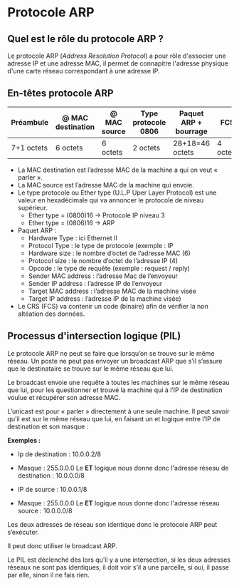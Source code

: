 # Protocole ARP

## Quel est le rôle du protocole ARP ?

Le protocole ARP (_Address Resolution Protocol_) a pour rôle d'associer une adresse IP et une adresse MAC, il permet de connapitre l'adresse physique d'une carte réseau correspondant à une adresse IP.

## En-têtes protocole ARP

Préambule | @ MAC destination | @ MAC source | Type protocole 0806 | Paquet ARP + bourrage | FCS
---|---|---|---|---|---
7+1 octets | 6 octets | 6 octets | 2 octets | 28+18=46 octets | 4 octets

* La MAC destination est l’adresse MAC de la machine a qui on veut « parler ».
* La MAC source est l’adresse MAC de la machine qui envoie.
* Le type protocole ou Ether type (U.L.P Uper Layer Protocol) est une valeur en hexadécimale
qui va annoncer le protocole de niveau supérieur.
  * Ether type = (0800)16 -> Protocole IP niveau 3
  * Ether type = (0806)16 -> ARP
* Paquet ARP :
  * Hardware Type : ici Ethernet II
  * Protocol Type : le type de protocole (exemple : IP
  * Hardware size : le nombre d’octet de l’adresse MAC (6)
  * Protocol size : le nombre d’octet de l’adresse IP (4)
  * Opcode : le type de requête (exemple : request / reply)
  * Sender MAC address : l’adresse Mac de l’envoyeur
  * Sender IP address : l’adresse IP de l’envoyeur
  * Target MAC address : l’adresse MAC de la machine visée
  * Target IP address : l’adresse IP de la machine visée)
* Le CRS (FCS) va contenir un code (binaire) afin de vérifier la non altéation des données.

## Processus d'intersection logique (PIL)

Le protocole ARP ne peut se faire que lorsqu’on se trouve sur le même réseau. Un poste ne
peut pas envoyer un broadcast ARP que s’il s’assure que le destinataire se trouve sur le
même réseau que lui.

Le broadcast envoie une requête à toutes les machines sur le même réseau que lui, pour les
questionner et trouvé la machine qui à l’IP de destination voulue et récupérer son adresse
MAC.

L’unicast est pour « parler » directement à une seule machine.
Il peut savoir qu’il est sur le même réseau que lui, en faisant un et logique entre l’IP de
destination et son masque :

__Exemples :__

* Ip de destination : 10.0.0.2/8
* Masque : 255.0.0.0
Le **ET** logique nous donne donc l'adresse réseau de destination : 10.0.0.0/8

* IP de source : 10.0.0.1/8
* Masque : 255.0.0.0
Le **ET** logique nous donne donc l'adresse réseau source : 10.0.0.0/8

Les deux adresses de réseau son identique donc le protocole ARP peut s’exécuter.

Il peut donc utiliser le broadcast ARP.

Le PIL est déclenché dès lors qu’il y a une intersection, si les deux adresses réseaux ne sont
pas identiques, il doit voir s’il a une parcelle, si oui, il passe par elle, sinon il ne fais rien.
